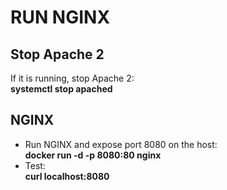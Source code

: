 # RUN NGINX

## Stop Apache 2 

If it is running, stop Apache 2:  
**systemctl stop apached**


## NGINX

- Run NGINX and expose port 8080 on the host:  
**docker run  -d -p 8080:80 nginx**
- Test:  
**curl localhost:8080**